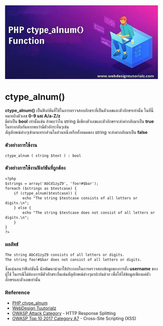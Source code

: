 ![](125.png)
# ctype_alnum()

**ctype_alnum()** เป็นฟังก์ชันที่ใช้ในการตรวจสอบอักขระที่เป็นตัวเลขและตัวอักษรเท่านั้น ในที่นี้หมายถึงตัวเลข **0-9 และ A/a-Z/z** <br>
มีค่าเป็น **bool** เท่านั้นเช่น ถ้าพบว่าใน string มีเพียงตัวเลขและตัวอักษรจะส่งค่ากลับมาเป็น **true** ในทางกลับกันหากพบว่ามีตัวอักระอื่นๆเช่น <br>
สัญลักษณ์ต่างๆเข้ามาแทรกส่วนใดส่วนหนึ่งหรือทั้งหมดของ string จะส่งค่ากลับมาเป็น **false**

### ตัวอย่างการใช้งาน
```
ctype_alnum ( string $text ) : bool
```

### ตัวอย่างการใช้งานฟังก์ชันที่ถูกต้อง
```
<?php
$strings = array('AbCd1zyZ9', 'foo!#$bar');
foreach ($strings as $testcase) {
    if (ctype_alnum($testcase)) {
        echo "The string $testcase consists of all letters or digits.\n";
    } else {
        echo "The string $testcase does not consist of all letters or digits.\n";
    }
}
?>
```
### ผลลัพธ์
```
The string AbCd1zyZ9 consists of all letters or digits.
The string foo!#$bar does not consist of all letters or digits.
```
ซึ่งแน่นอนว่าฟังก์ชันนี้ นักพัฒนานำมาใช้ประกอบในการตรวจสอบข้อมูลของการตั้ง **username** ของผู้ใช้ ในกรณีไม่ต้องการมีตัวอักขระอื่นเช่นสัญลักษณ์ต่างๆมาปะปนด้วย เพื่อให้ได้ข้อมูลเพียงแค่ตัวอักษรและตัวเลขเท่านั้น

### Reference
* [PHP ctype_alnum](https://www.php.net/manual/en/function.ctype-alnum.php)<br>
* [WebDesign Tuutorialz](https://www.webdesigntutorialz.com/2020/11/php-ctypealnum-function.html)<br>
* [OWASP Attack Category](https://www.owasp.org/index.php/HTTP_Response_Splitting) - HTTP Response Splitting<br>
* [OWASP Top 10 2017 Category A7](https://www.owasp.org/index.php/Top_10-2017_A7-Cross-Site_Scripting_(XSS)) - Cross-Site Scripting (XSS)
